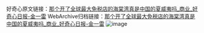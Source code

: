 好奇心原文链接：[那个开了全球最大免税店的海棠湾真是中国的夏威夷吗_商业_好奇心日报-金一雷](https://www.qdaily.com/articles/2178.html)
WebArchive归档链接：[那个开了全球最大免税店的海棠湾真是中国的夏威夷吗_商业_好奇心日报-金一雷](http://web.archive.org/web/20190623150912/https://www.qdaily.com/articles/2178.html)
![image](http://ww3.sinaimg.cn/large/007d5XDpgy1g3ver9m6j7j30u02qr1kx)